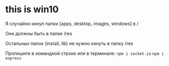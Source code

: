 # this is win10

Я случайно кинул папки [apps, desktop, images, windows] в /

Они должны быть в папке /res

Остальных папок (install, lib) не нужно кинуть в папку /res

Пропишите в командной строке или в терминале:
`npm i socket.io`
`npm i express`
